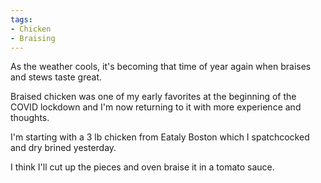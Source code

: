 ```yaml
---
tags:
- Chicken
- Braising
---
```

As the weather cools, it's becoming that time of year again when braises and stews taste great.

Braised chicken was one of my early favorites at the beginning of the COVID lockdown and I'm now returning to it with more experience and thoughts.

I'm starting with a 3 lb chicken from Eataly Boston which I spatchcocked and dry brined yesterday.

I think I'll cut up the pieces and oven braise it in a tomato sauce.